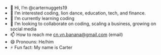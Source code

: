 - 👋 Hi, I’m @carternuggets19
- 👀 I’m interested coding, lion dance, education, tech, and finance.
- 🌱 I’m currently learning coding
- 💞️ I’m looking to collaborate on coding, scaling a business, growing on social media
- 📫 How to reach me cn.vn.banana@gmail.com (email)
- 😄 Pronouns: He/him
- ⚡ Fun fact: My name is Carter

<!---
carternuggets19/carternuggets19 is a ✨ special ✨ repository because its `README.md` (this file) appears on your GitHub profile.
You can click the Preview link to take a look at your changes.
--->
